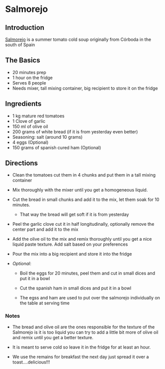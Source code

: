 # Salmorejo

## Introduction

[Salmorejo](https://en.wikipedia.org/wiki/Salmorejo) is a summer tomato cold soup originally from Córboda in the south of Spain

## The Basics

* 20 minutes prep
* 1 hour on the fridge
* Serves 8 people
* Needs mixer, tall mixing container, big recipient to store it on the fridge

## Ingredients

* 1 kg mature red tomatoes
* 1 Clove of garlic
* 150 ml of olive oil
* 200 grams of white bread (if it is from yesterday even better)
* Seasoning: salt (around 10 grams)
* 4 eggs (Optional)
* 150 grams of spanish cured ham (Optional)


## Directions

* Clean the tomatoes cut them in 4 chunks and put them in a tall mixing container 

* Mix thoroughly with the mixer until you get a homogeneous liquid.

* Cut the bread in small chunks and add it to the mix, let them soak for 10 minutes.

    * That way the bread will get soft if it is from yesterday

* Peel the garlic clove cut it in half longitudinally, optionally remove the center part and add it to the mix

* Add the olive oil to the mix and remix thoroughly until you get a nice liquid paste texture. Add salt based on your preferences

* Pour the mix into a big recipient and store it into the fridge

* _Optional_:
    
    * Boil the eggs for 20 minutes, peel them and cut in small dices and put it in a bowl

    * Cut the spanish ham in small dices and put it in a bowl

    * The egss and ham are used to put over the salmorejo individually on the table at serving time  

### Notes

* The bread and olive oil are the ones responsible for the texture of the Salmorejo is it is too liquid you can try to add a little bit more of olive oil and remix until you get a better texture.

* It is meant to serve cold so leave it in the fridge for at least an hour.

* We use the remains for breakfast the next day just spread it over a toast....delicious!!!
